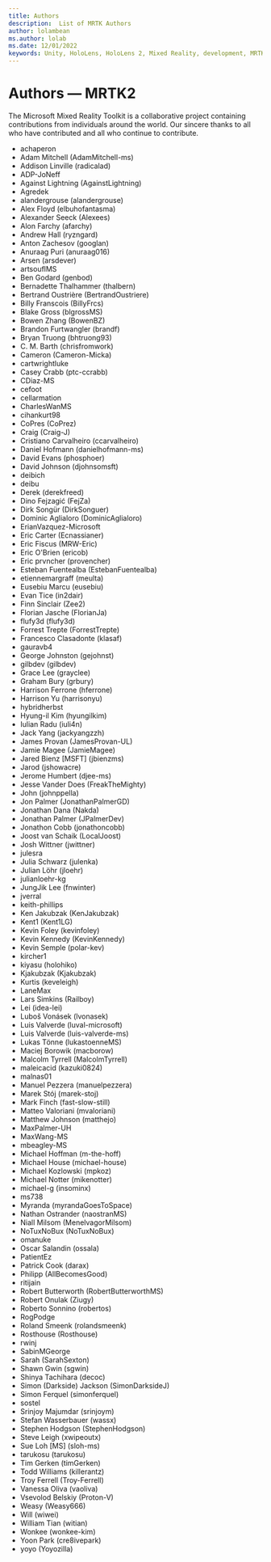 ```yaml
---
title: Authors
description:  List of MRTK Authors
author: lolambean
ms.author: lolab
ms.date: 12/01/2022
keywords: Unity, HoloLens, HoloLens 2, Mixed Reality, development, MRTK, C#, Contributors, Community
---
```


# Authors &#8212; MRTK2

The Microsoft Mixed Reality Toolkit is a collaborative project containing contributions from individuals around the world. Our sincere thanks to all who have contributed and all who continue to contribute.

- achaperon
- Adam Mitchell (AdamMitchell-ms)
- Addison Linville (radicalad)
- ADP-JoNeff
- Against Lightning (AgainstLightning)
- Agredek
- alandergrouse (alandergrouse)
- Alex Floyd (elbuhofantasma)
- Alexander Seeck (Alexees)
- Alon Farchy (afarchy)
- Andrew Hall (ryzngard)
- Anton Zachesov (googlan)
- Anuraag Puri (anuraag016)
- Arsen (arsdever)
- artsouflMS
- Ben Godard (genbod)
- Bernadette Thalhammer (thalbern)
- Bertrand Oustrière (BertrandOustriere)
- Billy Franscois (BillyFrcs)
- Blake Gross (blgrossMS)
- Bowen Zhang (BowenBZ)
- Brandon Furtwangler (brandf)
- Bryan Truong (bhtruong93)
- C. M. Barth (chrisfromwork)
- Cameron (Cameron-Micka)
- cartwrightluke
- Casey Crabb (ptc-ccrabb)
- CDiaz-MS
- cefoot
- cellarmation
- CharlesWanMS
- cihankurt98
- CoPres (CoPrez)
- Craig (Craig-J)
- Cristiano Carvalheiro (ccarvalheiro)
- Daniel Hofmann (danielhofmann-ms)
- David Evans (phosphoer)
- David Johnson (djohnsomsft)
- deibich
- deibu
- Derek (derekfreed)
- Dino Fejzagić (FejZa)
- Dirk Songür (DirkSonguer)
- Dominic Aglialoro (DominicAglialoro)
- ErianVazquez-Microsoft
- Eric Carter (Ecnassianer)
- Eric Fiscus (MRW-Eric)
- Eric O'Brien (ericob)
- Eric prvncher (provencher)
- Esteban Fuentealba (EstebanFuentealba)
- etiennemargraff (meulta)
- Eusebiu Marcu (eusebiu)
- Evan Tice (in2dair)
- Finn Sinclair (Zee2)
- Florian Jasche (FlorianJa)
- flufy3d (flufy3d)
- Forrest Trepte (ForrestTrepte)
- Francesco Clasadonte (klasaf)
- gauravb4
- George Johnston (gejohnst)
- gilbdev (gilbdev)
- Grace Lee (grayclee)
- Graham Bury (grbury)
- Harrison Ferrone (hferrone)
- Harrison Yu (harrisonyu)
- hybridherbst
- Hyung-il Kim (hyungilkim)
- Iulian Radu (iuli4n)
- Jack Yang (jackyangzzh)
- James Provan (JamesProvan-UL)
- Jamie Magee (JamieMagee)
- Jared Bienz [MSFT] (jbienzms)
- Jarod (jshowacre)
- Jerome Humbert (djee-ms)
- Jesse Vander Does (FreakTheMighty)
- John (johnppella)
- Jon Palmer (JonathanPalmerGD)
- Jonathan Dana (Nakda)
- Jonathan Palmer (JPalmerDev)
- Jonathon Cobb (jonathoncobb)
- Joost van Schaik (LocalJoost)
- Josh Wittner (jwittner)
- julesra
- Julia Schwarz (julenka)
- Julian Löhr (jloehr)
- julianloehr-kg
- JungJik Lee (fnwinter)
- jverral
- keith-phillips
- Ken Jakubzak (KenJakubzak)
- Kent1 (Kent1LG)
- Kevin Foley (kevinfoley)
- Kevin Kennedy (KevinKennedy)
- Kevin Semple (polar-kev)
- kircher1
- kiyasu (holohiko)
- Kjakubzak (Kjakubzak)
- Kurtis (keveleigh)
- LaneMax
- Lars Simkins (Railboy)
- Lei (idea-lei)
- Luboš Vonásek (lvonasek)
- Luis Valverde (luval-microsoft)
- Luis Valverde (luis-valverde-ms)
- Lukas Tönne (lukastoenneMS)
- Maciej Borowik (macborow)
- Malcolm Tyrrell (MalcolmTyrrell)
- maleicacid (kazuki0824)
- malnas01
- Manuel Pezzera (manuelpezzera)
- Marek Stój (marek-stoj)
- Mark Finch (fast-slow-still)
- Matteo Valoriani (mvaloriani)
- Matthew Johnson (matthejo)
- MaxPalmer-UH
- MaxWang-MS
- mbeagley-MS
- Michael Hoffman (m-the-hoff)
- Michael House (michael-house)
- Michael Kozlowski (mpkoz)
- Michael Notter (mikenotter)
- michael-g (insominx)
- ms738
- Myranda (myrandaGoesToSpace)
- Nathan Ostrander (naostranMS)
- Niall Milsom (MenelvagorMilsom)
- NoTuxNoBux (NoTuxNoBux)
- omanuke
- Oscar Salandin (ossala)
- PatientEz
- Patrick Cook (darax)
- Philipp (AllBecomesGood)
- ritijain
- Robert Butterworth (RobertButterworthMS)
- Robert Onulak (Ziugy)
- Roberto Sonnino (robertos)
- RogPodge
- Roland Smeenk (rolandsmeenk)
- Rosthouse (Rosthouse)
- rwinj
- SabinMGeorge
- Sarah (SarahSexton)
- Shawn Gwin (sgwin)
- Shinya Tachihara (decoc)
- Simon (Darkside) Jackson (SimonDarksideJ)
- Simon Ferquel (simonferquel)
- sostel
- Srinjoy Majumdar (srinjoym)
- Stefan Wasserbauer (wassx)
- Stephen Hodgson (StephenHodgson)
- Steve Leigh (xwipeoutx)
- Sue Loh [MS] (sloh-ms)
- tarukosu (tarukosu)
- Tim Gerken (timGerken)
- Todd Williams (killerantz)
- Troy Ferrell (Troy-Ferrell)
- Vanessa Oliva (vaoliva)
- Vsevolod Belskiy (Proton-V)
- Weasy (Weasy666)
- Will (wiwei)
- William Tian (witian)
- Wonkee (wonkee-kim)
- Yoon Park (cre8ivepark)
- yoyo (Yoyozilla)
